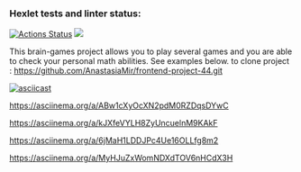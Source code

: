### Hexlet tests and linter status:
[![Actions Status](https://github.com/AnastasiaMir/frontend-project-44/workflows/hexlet-check/badge.svg)](https://github.com/AnastasiaMir/frontend-project-44/actions)
<a href="https://codeclimate.com/github/AnastasiaMir/frontend-project-44/maintainability"><img src="https://api.codeclimate.com/v1/badges/8e4804037f049f4fa29a/maintainability" /></a>


This brain-games project allows you to play several games and you are able to check your personal math abilities. See examples below.
to clone project : https://github.com/AnastasiaMir/frontend-project-44.git

<!-- brain-calc asciinema -->
[![asciicast](https://asciinema.org/a/GZk03XZ8v3HwCm06JRAXDCFjm.svg)](https://asciinema.org/a/GZk03XZ8v3HwCm06JRAXDCFjm)
<!-- brain-even asciinema -->
https://asciinema.org/a/ABw1cXyOcXN2pdM0RZDqsDYwC
<!-- brain-gcd asciinema -->
https://asciinema.org/a/kJXfeVYLH8ZyUncuelnM9KAkF 
<!-- brain-progression asciinema -->
https://asciinema.org/a/6jMaH1LDDJPc4Ue16OLLfg8m2
<!-- brain-prime asciinema -->
https://asciinema.org/a/MyHJuZxWomNDXdTOV6nHCdX3H 
